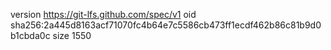version https://git-lfs.github.com/spec/v1
oid sha256:2a445d8163acf71070fc4b64e7c5586cb473ff1ecdf462b86c81b9d0b1cbda0c
size 1550
